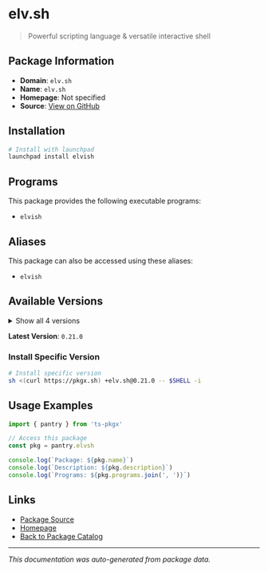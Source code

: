 # elv.sh

> Powerful scripting language & versatile interactive shell

## Package Information

- **Domain**: `elv.sh`
- **Name**: `elv.sh`
- **Homepage**: Not specified
- **Source**: [View on GitHub](https://github.com/pkgxdev/pantry/tree/main/projects/elv.sh/package.yml)

## Installation

```bash
# Install with launchpad
launchpad install elvish
```

## Programs

This package provides the following executable programs:

- `elvish`

## Aliases

This package can also be accessed using these aliases:

- `elvish`

## Available Versions

<details>
<summary>Show all 4 versions</summary>

- `0.21.0`, `0.20.1`, `0.20.0`, `0.19.2`

</details>

**Latest Version**: `0.21.0`

### Install Specific Version

```bash
# Install specific version
sh <(curl https://pkgx.sh) +elv.sh@0.21.0 -- $SHELL -i
```

## Usage Examples

```typescript
import { pantry } from 'ts-pkgx'

// Access this package
const pkg = pantry.elvsh

console.log(`Package: ${pkg.name}`)
console.log(`Description: ${pkg.description}`)
console.log(`Programs: ${pkg.programs.join(', ')}`)
```

## Links

- [Package Source](https://github.com/pkgxdev/pantry/tree/main/projects/elv.sh/package.yml)
- [Homepage](#)
- [Back to Package Catalog](../package-catalog.md)

---

*This documentation was auto-generated from package data.*
